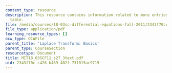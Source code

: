 ```yaml
---
content_type: resource
description: This resource contains information related to more entries for the laplace
  table.
file: /media/courses/18-03sc-differential-equations-fall-2011/2343f70cc426b469402f731015ac9719_MIT18_03SCF11_s27_3text.pdf
file_type: application/pdf
learning_resource_types: []
ocw_type: OCWFile
parent_title: 'Laplace Transform: Basics'
parent_type: CourseSection
resourcetype: Document
title: MIT18_03SCF11_s27_3text.pdf
uid: 2343f70c-c426-b469-402f-731015ac9719
---
```

